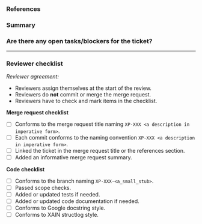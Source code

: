 ### References

<!-- (Which ticket does the merge request reference e.g #123) -->

### Summary

<!-- (What does the merge request solve?) -->

### Are there any open tasks/blockers for the ticket?

<!--(Are all tasks for the referred ticket done, are there any other issues, comments)-->

<!-- ### Optional: Next Step -->

<!-- (If there are any open tasks/blockers, what is the next step) -->

---

### Reviewer checklist

*Reviewer agreement:*

* Reviewers assign themselves at the start of the review.
* Reviewers do **not** commit or merge the merge request.
* Reviewers have to check and mark items in the checklist.

**Merge request checklist**

- [ ] Conforms to the merge request title naming `XP-XXX <a description in imperative form>`.
- [ ] Each commit conforms to the naming convention `XP-XXX <a description in imperative form>`.
- [ ] Linked the ticket in the merge request title or the references section.
- [ ] Added an informative merge request summary.

**Code checklist**

- [ ] Conforms to the branch naming `XP-XXX-<a_small_stub>`.
- [ ] Passed scope checks.
- [ ] Added or updated tests if needed.
- [ ] Added or updated code documentation if needed.
- [ ] Conforms to Google docstring style.
- [ ] Conforms to XAIN structlog style.
